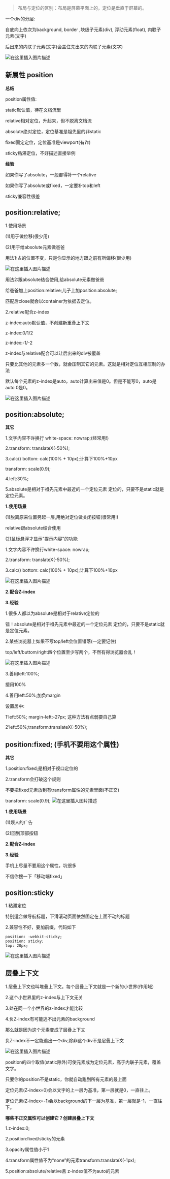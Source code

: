 > 布局与定位的区别：布局是屏幕平面上的，定位是垂直于屏幕的。

一个div的分层:

自底向上依次为background, border ,块级子元素(div), 浮动元素(float), 内联子元素(文字)

后出来的内联子元素(文字)会盖住先出来的内联子元素(文字)

![在这里插入图片描述](https://upload-images.jianshu.io/upload_images/21487050-01d98970cdedf61f?imageMogr2/auto-orient/strip%7CimageView2/2/w/1240)

## 新属性 position


**总结**

position属性值:

static默认值，待在文档流里

relative相对定位，升起来，但不脱离文档流

absolute绝对定位，定位基准是祖先里的非static

fixed固定定位，定位基准是viewport(有诈)

sticky粘滞定位，不好描述直接举例

**经验**

如果你写了absolute，一般都得补一个relative

如果你写了absolute或fixed，一定要补top和left

sticky兼容性很差

## position:relative;

1.使用场景

(1)用于做位移(很少用)

(2)用于给absolute元素做爸爸

用法1:占的位置不变，只是你显示的地方跟之前有所偏移(很少用)


![在这里插入图片描述](https://upload-images.jianshu.io/upload_images/21487050-6de2a06070a04985.png?imageMogr2/auto-orient/strip%7CimageView2/2/w/1240)

用法2:跟absolute结合使用,给absolute元素做爸爸

给爸爸加上position:relative;儿子上加position:absolute;

匹配后close就会以container为依据去定位。

2.relative配合z-index

z-index:auto默认值，不创建新重叠上下文

z-index:0/1/2

z-index:-1/-2


z-index与relative配合可以让后出来的div被覆盖

只要比其他的元素多一个数，就会压制其它的元素。这就是相对定位互相压制的办法

默认每个元素的z-index是auto，auto计算出来值是0。但是不能写0，auto是auto 0是0。

![在这里插入图片描述](https://upload-images.jianshu.io/upload_images/21487050-ba8e210458a3f913?imageMogr2/auto-orient/strip%7CimageView2/2/w/1240)


## position:absolute;
**其它**

1.文字内容不许换行 white-space: nowrap;(经常用!)

2.transform: translateX(-50%);

3.calc() bottom: calc(100% + 10px);计算下100%+10px

transform: scale(0.9);

4.left:30%;

5.absolute是相对于祖先元素中最近的一个定位元素 定位的，只要不是static就是定位元素。

**1.使用场景**

(1)脱离原来位置另起一层,用绝对定位做关闭按钮(很常用!)

relative跟absolute结合使用

(2)鼠标悬浮才显示"提示内容"的功能

1.文字内容不许换行white-space: nowrap;

2.transform: translateX(-50%);

3.calc() bottom: calc(100% + 10px);计算下100%+10px

![在这里插入图片描述](https://upload-images.jianshu.io/upload_images/21487050-dcd0f7953438d207?imageMogr2/auto-orient/strip%7CimageView2/2/w/1240)

**2.配合Z-index**

**3.经验**

1.很多人都以为absolute是相对于relative定位的

错！absolute是相对于祖先元素中最近的一个定位元素 定位的，只要不是static就是定位元素。

2.某些浏览器上如果不写top/left会位置错落(一定要记住)

top/left/buttom/right四个位置至少写两个，不然有得浏览器会乱！

![在这里插入图片描述](https://upload-images.jianshu.io/upload_images/21487050-499ac748aac9e0bc.png?imageMogr2/auto-orient/strip%7CimageView2/2/w/1240)

3.善用left:100%;

擅用100%

4.善用left:50%;加负margin

设置居中:

1’left:50%; margin-left:-27px; 这种方法有点弱要自己算

2’left:50%;transform:translateX(-50%);


## position:fixed; (手机不要用这个属性)
**其它**

1.position:fixed;是相对于视口定位的

2.transform会打破这个规则

不要把fixed元素放到有transform属性的元素里面(不正交)

transform: scale(0.9);
![在这里插入图片描述](https://upload-images.jianshu.io/upload_images/21487050-6eb75aaa6154da29?imageMogr2/auto-orient/strip%7CimageView2/2/w/1240)


**1.使用场景**

(1)烦人的广告

(2)回到顶部按钮

**2.配合Z-index**

**3.经验**

手机上尽量不要用这个属性，坑很多

不信你搜一下「移动端fixed」

## position:sticky
1.粘滞定位

特别适合做导航标题，下滑滚动页面依然固定在上面不动的标题

2.兼容性不好，要加前缀，代码如下
```
position: -webkit-sticky;
position: sticky;
top: 20px;
```
![在这里插入图片描述](https://upload-images.jianshu.io/upload_images/21487050-adba4d4c18a396e1?imageMogr2/auto-orient/strip%7CimageView2/2/w/1240)

## 层叠上下文
1.层叠上下文也叫堆叠上下文。每个层叠上下文就是一个新的小世界(作用域)

2.这个小世界里的z-index与上下文无关

3.处在同一个小世界的z-index才能比较

4.负Z-index有可能逃不出元素的background

那么就是因为这个元素变成了层叠上下文

负Z-index不一定能逃出一个div,除非这个div不是层叠上下文

![在这里插入图片描述](https://upload-images.jianshu.io/upload_images/21487050-48e70e7b7c1fe170?imageMogr2/auto-orient/strip%7CimageView2/2/w/1240)

position的四个取值(static除外)可使元素成为定位元素，高于内联子元素，覆盖文字。

只要你的position不是static，你就自动跑到所有元素的最上面

定位元素(Z-index=0)会以文字的上一层为基准，第一层就是0，一直往上。

定位元素(Z-index=-1)会以background的下一层为基准，第一层就是-1，一直往下。

**哪些不正交属性可以创建它？创建层叠上下文**

1.z-index:0;

2.position:fixed/sticky的元素

3.opacity属性值小于1

4.transform属性值不为“none”的元素transform:translateX(-1px);

5.position:absolute/relative且 z-index值不为auto的元素
